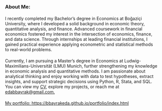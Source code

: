 ### About Me:

  <p style="max-width: 700px; margin: 20px auto;">
    I recently completed my Bachelor’s degree in Economics at Boğaziçi University, where I developed a solid background in economic theory, quantitative analysis, and finance. Advanced coursework in financial economics fostered my interest in the intersection of economics, finance, and data science. Through internships at leading financial institutions, I gained practical experience applying econometric and statistical methods to real-world problems.</a>
  <p style="max-width: 700px; margin: 20px auto;">
    Currently, I am pursuing a Master’s degree in Economics at Ludwig-Maximilians-Universität (LMU) Munich, further strengthening my knowledge in economic analysis and quantitative methods. I am passionate about analytical thinking and enjoy working with data to test hypotheses, extract insights, and support strategic decisions using Python, R, Stata, and SQL. You can view my <a href="https://drive.google.com/file/d/1hFs1dJC4JKiOGxIklokdgURLJA6FlcaV/view?usp=sharing" target="_blank">CV</a>, explore my projects, or reach me at <a href="mailto:edabbayrak@gmail.com">edabbayrak@gmail.com.
    </p>
</p>


My portfolio: https://bbayrakeda.github.io/portfolio/index.html



